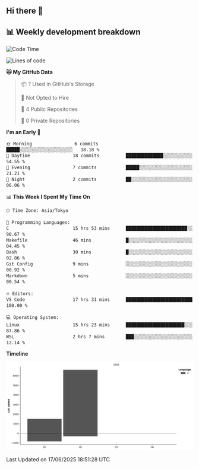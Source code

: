 ## Hi there 👋

<!--
**mandakore/mandakore** is a ✨ _special_ ✨ repository because its `README.md` (this file) appears on your GitHub profile.

Here are some ideas to get you started:

- 🔭 I’m currently working on ...
- 🌱 I’m currently learning ...
- 👯 I’m looking to collaborate on ...
- 🤔 I’m looking for help with ...
- 💬 Ask me about ...
- 📫 How to reach me: ...
- 😄 Pronouns: ...
- ⚡ Fun fact: ...
-->

## 📊 Weekly development breakdown

<!--START_SECTION:waka-->
![Code Time](http://img.shields.io/badge/Code%20Time-16%20hrs%2052%20mins-blue)

![Lines of code](https://img.shields.io/badge/From%20Hello%20World%20I%27ve%20Written-8.1%20thousand%20lines%20of%20code-blue)

**🐱 My GitHub Data** 

> 📦 ? Used in GitHub's Storage 
 > 
> 🚫 Not Opted to Hire
 > 
> 📜 4 Public Repositories 
 > 
> 🔑 0 Private Repositories 
 > 
**I'm an Early 🐤** 

```text
🌞 Morning                6 commits           █████░░░░░░░░░░░░░░░░░░░░   18.18 % 
🌆 Daytime                18 commits          ██████████████░░░░░░░░░░░   54.55 % 
🌃 Evening                7 commits           █████░░░░░░░░░░░░░░░░░░░░   21.21 % 
🌙 Night                  2 commits           ██░░░░░░░░░░░░░░░░░░░░░░░   06.06 % 
```


📊 **This Week I Spent My Time On** 

```text
🕑︎ Time Zone: Asia/Tokyo

💬 Programming Languages: 
C                        15 hrs 53 mins      ███████████████████████░░   90.67 % 
Makefile                 46 mins             █░░░░░░░░░░░░░░░░░░░░░░░░   04.45 % 
Bash                     30 mins             █░░░░░░░░░░░░░░░░░░░░░░░░   02.86 % 
Git Config               9 mins              ░░░░░░░░░░░░░░░░░░░░░░░░░   00.92 % 
Markdown                 5 mins              ░░░░░░░░░░░░░░░░░░░░░░░░░   00.54 % 

🔥 Editors: 
VS Code                  17 hrs 31 mins      █████████████████████████   100.00 % 

💻 Operating System: 
Linux                    15 hrs 23 mins      ██████████████████████░░░   87.86 % 
WSL                      2 hrs 7 mins        ███░░░░░░░░░░░░░░░░░░░░░░   12.14 % 
```

**Timeline**

![Lines of Code chart](https://raw.githubusercontent.com/mandakore/mandakore/main/assets/bar_graph.png)


 Last Updated on 17/06/2025 18:51:28 UTC
<!--END_SECTION:waka-->

